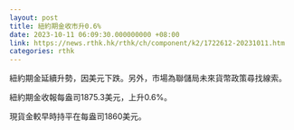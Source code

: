 ```yaml
---
layout: post
title: 紐約期金收市升0.6%
date: 2023-10-11 06:09:30.000000000 +08:00
link: https://news.rthk.hk/rthk/ch/component/k2/1722612-20231011.htm
categories: rthk
---
```


紐約期金延續升勢，因美元下跌。另外，市場為聯儲局未來貨幣政策尋找線索。

紐約期金收報每盎司1875.3美元，上升0.6%。

現貨金較早時持平在每盎司1860美元。
